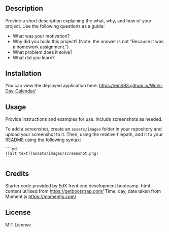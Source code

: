 # <Work-Day-Calendar>

## Description

Provide a short description explaining the what, why, and how of your project. Use the following questions as a guide:

- What was your motivation?
- Why did you build this project? (Note: the answer is not "Because it was a homework assignment.")
- What problem does it solve?
- What did you learn?

## Installation

You can view the deployed application here: https://emh93.github.io/Work-Day-Calendar/ 

## Usage

Provide instructions and examples for use. Include screenshots as needed.

To add a screenshot, create an `assets/images` folder in your repository and upload your screenshot to it. Then, using the relative filepath, add it to your README using the following syntax:

    ```md
    ![alt text](assets/images/screenshot.png)
    ```

## Credits

Starter code provided by EdX front end development bootcamp.
html content utilised from https://getbootstrap.com/ 
Time, day, date taken from Moment.js https://momentjs.com/ 

## License

MIT License